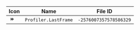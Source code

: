| Icon | Name | File ID |
| ---  | ---  | ---     |
| ![](Profiler.LastFrame.png) | `Profiler.LastFrame` | `-2576007357578586329` |
